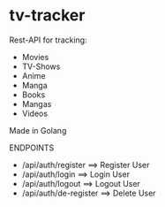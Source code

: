 # tv-tracker

Rest-API for tracking: 
 - Movies
 - TV-Shows
 - Anime
 - Manga
 - Books
 - Mangas
 - Videos

Made in Golang

ENDPOINTS

 - /api/auth/register ==> Register User
 - /api/auth/login    ==> Login User
 - /api/auth/logout   ==> Logout User
 - /api/auth/de-register ==> Delete User
